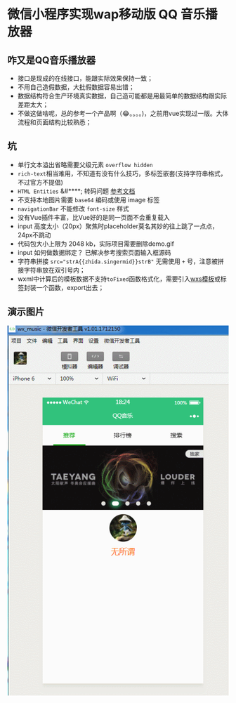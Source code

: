 # 微信小程序实现wap移动版 QQ 音乐播放器

## 咋又是QQ音乐播放器
- 接口是现成的在线接口，能跟实际效果保持一致；
- 不用自己造假数据，大批假数据容易出错；
- 数据结构符合生产环境真实数据，自己造可能都是用最简单的数据结构跟实际差距太大；
- 不做这做啥呢，总的参考一个产品啊（😂。。。。)，之前用vue实现过一版。大体流程和页面结构比较熟悉；

## 坑
- 单行文本溢出省略需要父级元素 `overflow hidden`
- `rich-text`相当难用，不知道有没有什么技巧，多标签嵌套(支持字符串格式，不过官方不提倡)
- `HTML Entities` &#****; 转码问题 [参考文档](https://ourcodeworld.com/articles/read/188/encode-and-decode-html-entities-using-pure-javascript)
- 不支持本地图片需要 `base64` 编码或使用 image 标签
- `navigationBar` 不能修改 `font-size` 样式
- 没有Vue插件丰富，比Vue好的是同一页面不会重复载入
- input 高度太小（20px）聚焦时placeholder莫名其妙的往上跳了一点点，24px不跳动
- 代码包大小上限为 2048 kb，实际项目需要删除demo.gif
- input 如何做数据绑定？ 已解决参考搜索页面输入框源码
- 字符串拼接 `src="strA{{zhida.singermid}}strB"` 无需使用 `+` 号，注意被拼接字符串放在双引号内；
- wxml中计算后的模板数据不支持`toFixed`函数格式化，需要引入[wxs模板](https://mp.weixin.qq.com/debug/wxadoc/dev/framework/view/wxs/01wxs-module.html)或标签封装一个函数，export出去；



## 演示图片
![](https://github.com/chengjun2014/f_grid/blob/master/demo.gif)
